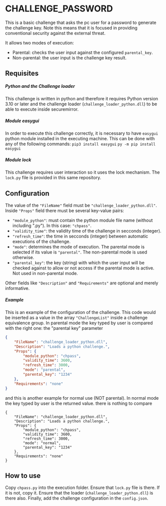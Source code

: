 # CHALLENGE_PASSWORD
This is a basic challenge that asks the pc user for a password to generate the challenge key. Note this means that it is focused in providing conventional security against the external threat.

It allows two modes of execution:
* Parental: checks the user input against the configured `parental_key`.
* Non-parental: the user input is the challenge key result.




## Requisites

##### Python and the Challenge loader
This challenge is written in python and therefore it requires Python version 3.10 or later and the challenge loader (`challenge_loader_python.dll`) to be able to execute inside securemirror.

##### Module easygui
In order to execute this challenge correctly, it is necessary to have `easygui` python module installed in the executing machine. This can be done with any of the following commands:
`pip3 install easygui`
`py -m pip install easygui`

##### Module lock
This challenge requires user interaction so it uses the lock mechanism. The `lock.py` file is provided in this same repository.




## Configuration
The value of the `"FileName"` field must be `"challenge_loader_python.dll"`.
Inside `"Props"` field there must be several key-value pairs:
* `"module_python"`: must contain the python module file name (without including ".py"). In this case: `"chpass"`.
* `"validity_time"`: the validity time of the challenge in secconds (integer).
* `"refresh_time"`: the time in secconds (integer) between automatic executions of the challenge.
* `"mode"`: determines the mode of execution. The parental mode is selected if its value is `"parental"`. The non-parental mode is used otherwise.
* `"parental_key"`: the key (string) with which the user input will be checked against to allow or not access if the parental mode is active. Not used in non-parental mode.

Other fields like `"Description"` and `"Requirements"` are optional and merely informative.


##### Example
This is an example of the configuration of the challenge. This code would be inserted as a value in the array `"ChallengeList"` inside a challenge equivalence group.
In parental mode the key typed by user is compared with the right one: the "parental key" parameter
```json
{
	"FileName": "challenge_loader_python.dll",
	"Description": "Loads a python challenge.",
	"Props": {
		"module_python": "chpass",
		"validity_time": 3600,
		"refresh_time": 3000,
		"mode": "parental",
		"parental_key": "1234"
	},
	"Requirements": "none"
}
```

and this is another example for normal use (NOT parental). 
In normal mode the key typed by user is the returned value. there is nothing to compare
```
{
	"FileName": "challenge_loader_python.dll",
	"Description": "Loads a python challenge.",
	"Props": {
		"module_python": "chpass",
		"validity_time": 3600,
		"refresh_time": 3000,
		"mode": "normal",
		"parental_key": "1234"
	},
	"Requirements": "none"
}
```


## How to use
Copy `chpass.py` into the execution folder.
Ensure that `lock.py` file is there. If it is not, copy it.
Ensure that the loader (`challenge_loader_python.dll`) is there also.
Finally, add the challenge configuration in the `config.json`.
